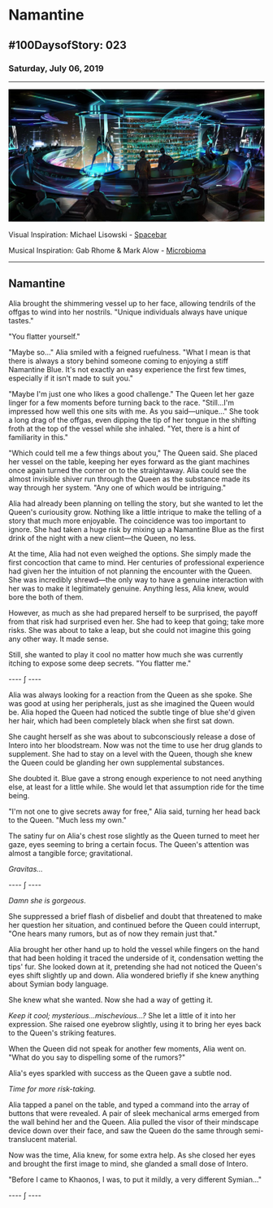# Namantine

## #100DaysofStory: 023

### Saturday, July 06, 2019

---

![Namantine Visual Inspiration: Spacebar by Michael Lisowski](namantine.jpg)

Visual Inspiration: Michael Lisowski - [Spacebar](https://www.artstation.com/artwork/AL6X)

Musical Inspiration: Gab Rhome & Mark Alow - [Microbioma](https://open.spotify.com/track/2aZ04TmnRhKfqUmlSGHkx3)

---

## Namantine

Alia brought the shimmering vessel up to her face, allowing tendrils of the offgas to wind into her nostrils. "Unique individuals always have unique tastes."

"You flatter yourself."

"Maybe so..." Alia smiled with a feigned ruefulness. "What I mean is that there is always a story behind someone coming to enjoying a stiff Namantine Blue. It's not exactly an easy experience the first few times, especially if it isn't made to suit you."

"Maybe I'm just one who likes a good challenge." The Queen let her gaze linger for a few moments before turning back to the race. "Still...I'm impressed how well this one sits with me. As you said—unique..." She took a long drag of the offgas, even dipping the tip of her tongue in the shifting froth at the top of the vessel while she inhaled. "Yet, there is a hint of familiarity in this."

"Which could tell me a few things about you," The Queen said. She placed her vessel on the table, keeping her eyes forward as the giant machines once again turned the corner on to the straightaway. Alia could see the almost invisible shiver run through the Queen as the substance made its way through her system. "Any one of which would be intriguing."

Alia had already been planning on telling the story, but she wanted to let the Queen's curiousity grow. Nothing like a little intrique to make the telling of a story that much more enjoyable. The coincidence was too important to ignore. She had taken a huge risk by mixing up a Namantine Blue as the first drink of the night with a new client—the Queen, no less.

At the time, Alia had not even weighed the options. She simply made the first concoction that came to mind. Her centuries of professional experience had given her the intuition of not planning the encounter with the Queen. She was incredibly shrewd—the only way to have a genuine interaction with her was to make it legitimately genuine. Anything less, Alia knew, would bore the both of them.

However, as much as she had prepared herself to be surprised, the payoff from that risk had surprised even her. She had to keep that going; take more risks. She was about to take a leap, but she could not imagine this going any other way. It made sense.

Still, she wanted to play it cool no matter how much she was currently itching to expose some deep secrets. "You flatter me."

---- ∫ ----

Alia was always looking for a reaction from the Queen as she spoke. She was good at using her peripherals, just as she imagined the Queen would be. Alia hoped the Queen had noticed the subtle tinge of blue she'd given her hair, which had been completely black when she first sat down.

She caught herself as she was about to subconsciously release a dose of Intero into her bloodstream. Now was not the time to use her drug glands to supplement. She had to stay on a level with the Queen, though she knew the Queen could be glanding her own supplemental substances.

She doubted it. Blue gave a strong enough experience to not need anything else, at least for a little while. She would let that assumption ride for the time being.

"I'm not one to give secrets away for free," Alia said, turning her head back to the Queen. "Much less my own."

The satiny fur on Alia's chest rose slightly as the Queen turned to meet her gaze, eyes seeming to bring a certain focus. The Queen's attention was almost a tangible force; gravitational.

_Gravitas..._

---- ∫ ----

_Damn she is gorgeous_. 

She suppressed a brief flash of disbelief and doubt that threatened to make her question her situation, and continued before the Queen could interrupt, "One hears many rumors, but as of now they remain just that."

Alia brought her other hand up to hold the vessel while fingers on the hand that had been holding it traced the underside of it, condensation wetting the tips' fur. She looked down at it, pretending she had not noticed the Queen's eyes shift slightly up and down. Alia wondered briefly if she knew anything about Symian body language.

She knew what she wanted. Now she had a way of getting it.

_Keep it cool; mysterious...mischevious...?_ She let a little of it into her expression. She raised one eyebrow slightly, using it to bring her eyes back to the Queen's striking features.

When the Queen did not speak for another few moments, Alia went on. "What do you say to dispelling some of the rumors?"

Alia's eyes sparkled with success as the Queen gave a subtle nod.

_Time for more risk-taking._

Alia tapped a panel on the table, and typed a command into the array of buttons that were revealed. A pair of sleek mechanical arms emerged from the wall behind her and the Queen. Alia pulled the visor of their mindscape device down over their face, and saw the Queen do the same through semi-translucent material.

Now was the time, Alia knew, for some extra help. As she closed her eyes and brought the first image to mind, she glanded a small dose of Intero.

"Before I came to Khaonos, I was, to put it mildly, a very different Symian..."

---- ∫ ----
